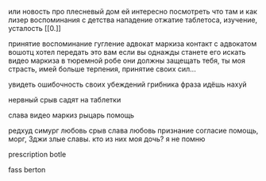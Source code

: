 
или новость про плесневый дом ей интересно посмотреть что там и как
лизер воспоминания с детства
нападение отжатие таблетоса, изучение, усталость [[0.]]

принятие воспоминание гугление адвокат маркиза
контакт с адвокатом
вошотц хотел передать это вам если вы однажды станете его искать
видео маркиза в тюремной робе они должны защещать тебя, ты моя страсть, имей больше терпения, принятие своих сил...

увидеть ошибочность своих убеждений грибника фраза
идёшь нахуй

нервный срыв
садят на таблетки

слава видео маркиз
рыцарь помощь

редхуд симург любовь срыв слава любовь признание согласие помощь, морг, 3джи злые славы.
кто из них моя дочь? я не помню

prescription botle

fass berton
